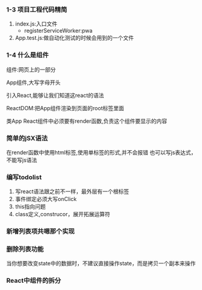 ### 1-3 项目工程代码精简

1. index.js:入口文件
   * registerServiceWorker:pwa
2. App.test.js:做自动化测试的时候会用到的一个文件

### 1-4 什么是组件

组件:网页上的一部分

App组件,大写字母开头

引入React,能够让我们知道这react的语法

ReactDOM:把App组件渲染到页面的root标签里面

类App
React组件中必须要有render函数,负责这个组件要显示的内容

### 简单的jSX语法

在render函数中使用html标签,使用单标签的形式,并不会报错
也可以写js表达式，不能写js语法

### 编写todolist

1. 写react语法跟之前不一样，最外层有一个根标签
2. 事件绑定必须大写onClick
3. this指向问题
4. class定义,construcor，展开拓展运算符

### 新增列表项共嗯那个实现

### 删除列表功能

当你想要改变state中的数据时，不建议直接操作state，而是拷贝一个副本来操作

### React中组件的拆分











